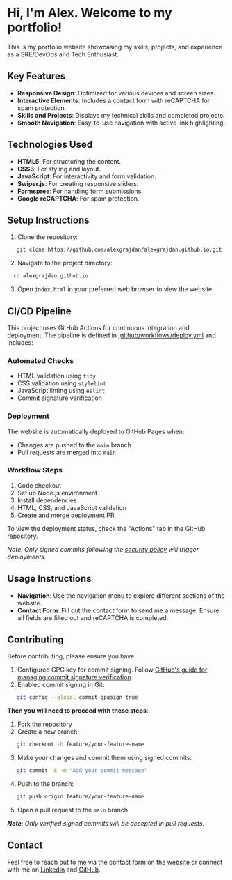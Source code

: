 # Hi, I'm Alex. Welcome to my portfolio!

This is my portfolio website showcasing my skills, projects, and experience as a SRE/DevOps and Tech Enthusiast.

## Key Features
- **Responsive Design**: Optimized for various devices and screen sizes.
- **Interactive Elements**: Includes a contact form with reCAPTCHA for spam protection.
- **Skills and Projects**: Displays my technical skills and completed projects.
- **Smooth Navigation**: Easy-to-use navigation with active link highlighting.

## Technologies Used
- **HTML5**: For structuring the content.
- **CSS3**: For styling and layout.
- **JavaScript**: For interactivity and form validation.
- **Swiper.js**: For creating responsive sliders.
- **Formspree**: For handling form submissions.
- **Google reCAPTCHA**: For spam protection.

## Setup Instructions
1. Clone the repository:
```sh
   git clone https://github.com/alexgrajdan/alexgrajdan.github.io.git
```
2. Navigate to the project directory:
 ```sh
   cd alexgrajdan.github.io
```
3. Open `index.html` in your preferred web browser to view the website.

## CI/CD Pipeline

This project uses GitHub Actions for continuous integration and deployment. The pipeline is defined in [.github/workflows/deploy.yml](.github/workflows/deploy.yml) and includes:

### Automated Checks
- HTML validation using `tidy`
- CSS validation using `stylelint`
- JavaScript linting using `eslint`
- Commit signature verification

### Deployment
The website is automatically deployed to GitHub Pages when:
- Changes are pushed to the `main` branch
- Pull requests are merged into `main`

### Workflow Steps
1. Code checkout
2. Set up Node.js environment
3. Install dependencies
4. HTML, CSS, and JavaScript validation
5. Create and merge deployment PR

To view the deployment status, check the "Actions" tab in the GitHub repository.

*Note: Only signed commits following the [security policy](SECURITY.md) will trigger deployments.*

## Usage Instructions
- **Navigation**: Use the navigation menu to explore different sections of the website.
- **Contact Form**: Fill out the contact form to send me a message. Ensure all fields are filled out and reCAPTCHA is completed.

## Contributing
Before contributing, please ensure you have:
1. Configured GPG key for commit signing. Follow [GitHub's guide for managing commit signature verification](https://docs.github.com/en/authentication/managing-commit-signature-verification/about-commit-signature-verification).
2. Enabled commit signing in Git:
```sh
   git config --global commit.gpgsign true
```
**Then you will need to proceed with these steps**:
1. Fork the repository
2. Create a new branch:
```sh
   git checkout -b feature/your-feature-name
```
3. Make your changes and commit them using signed commits:
```sh
   git commit -S -m "Add your commit message"
```
4. Push to the branch:
```sh
   git push origin feature/your-feature-name
```
5. Open a pull request to the `main` branch

***Note***: *Only verified signed commits will be accepted in pull requests.*

## Contact
Feel free to reach out to me via the contact form on the website or connect with me on [LinkedIn](https://www.linkedin.com/in/alexandru-grăjdan-542a29205) and [GitHub](https://github.com/alexgrajdan).